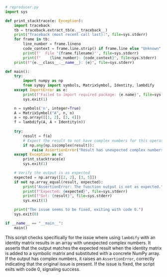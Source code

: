 ```python
# reproducer.py
import sys

def print_stacktrace(e: Exception):
    import traceback
    tb = traceback.extract_tb(e.__traceback__)
    print("Traceback (most recent call last):", file=sys.stderr)
    for frame in tb:
        line_number = frame.lineno
        code_context = frame.line.strip() if frame.line else "Unknown"
        print(f'  File "{frame.filename}"', file=sys.stderr)
        print(f"    {line_number}: {code_context}", file=sys.stderr)
    print(f"{e.__class__.__name__}: {e}", file=sys.stderr)

def main():
    try:
        import numpy as np
        from sympy import symbols, MatrixSymbol, Identity, lambdify
    except ImportError as e:
        print(f"Failed to import required package: {e.name}", file=sys.stderr)
        sys.exit(1)

    n = symbols('n', integer=True)
    A = MatrixSymbol("A", n, n)
    a = np.array([[1, 2], [3, 4]])
    f = lambdify(A, A + Identity(n))
    
    try:
        result = f(a)
        # Expect the result to not have complex numbers for this operation
        if np.any(np.iscomplex(result)):
            raise AssertionError("Result has unexpected complex numbers.")
    except Exception as e:
        print_stacktrace(e)
        sys.exit(1)

    # Verify the output is as expected
    expected = np.array([[2, 2], [3, 5]])
    if not np.array_equal(result, expected):
        print("AssertionError: The function output is not as expected.", file=sys.stderr)
        print(f"Expected: {expected}", file=sys.stderr)
        print(f"Got: {result}", file=sys.stderr)
        sys.exit(1)

    print("The issue seems to be fixed, exiting with code 0.")
    sys.exit(0)

if __name__ == "__main__":
    main()
```

This script checks specifically for the issue where using `lambdify` with an identity matrix results in an array with unexpected complex numbers. It asserts that the output matches the expected result when the identity matrix is added to a symbolic matrix and substituted with a concrete NumPy array. If the output has complex numbers, it raises an `AssertionError`, correctly indicating that the original issue is present. If the issue is fixed, the script exits with code 0, signaling success.